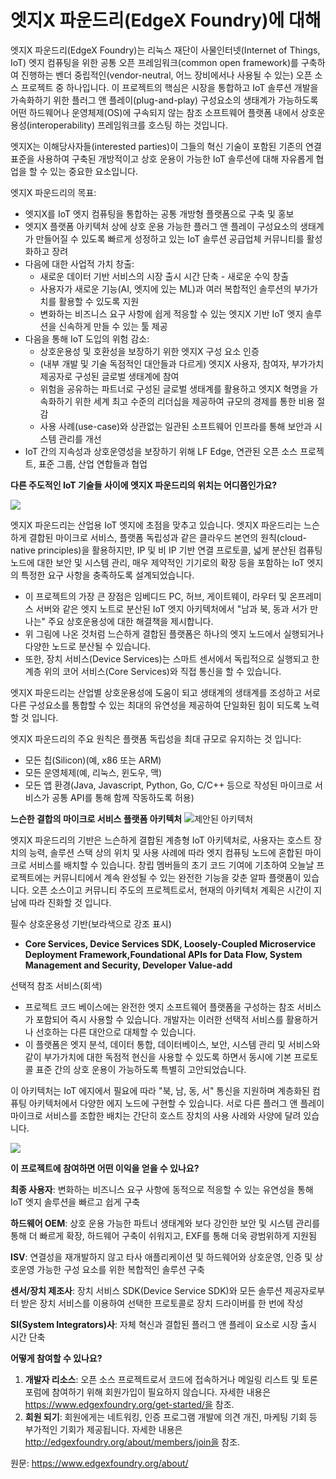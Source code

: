 # 엣지X 파운드리(EdgeX Foundry)에 대해
엣지X 파운드리(EdgeX Foundry)는 리눅스 재단이 사물인터넷(Internet of Things, IoT) 엣지 컴퓨팅을 위한 공통 오픈 프레임워크(common open framework)를 구축하여 진행하는 벤더 중립적인(vendor-neutral, 어느 장비에서나 사용될 수 있는) 오픈 소스 프로젝트 중 하나입니다. 이 프로젝트의 핵심은 시장을 통합하고 IoT 솔루션 개발을 가속화하기 위한 플러그 앤 플레이(plug-and-play) 구성요소의 생태계가 가능하도록 어떤 하드웨어나 운영체제(OS)에 구속되지 않는 참조 소프트웨어 플랫폼 내에서 상호운용성(interoperability) 프레임워크를 호스팅 하는 것입니다.

엣지X는 이해당사자들(interested parties)이 그들의 혁신 기술이 포함된 기존의 연결 표준을 사용하여 구축된 개방적이고 상호 운용이 가능한 IoT 솔루션에 대해 자유롭게 협업을 할 수 있는 중요한 요소입니다.

엣지X 파운드리의 목표:
* 엣지X를 IoT 엣지 컴퓨팅을 통합하는 공통 개방형 플랫폼으로 구축 및 홍보
* 엣지X 플랫폼 아키텍처 상에 상호 운용 가능한 플러그 앤 플레이 구성요소의 생태계가 만들어질 수 있도록 빠르게 성정하고 있는 IoT 솔루션 공급업체 커뮤니티를 활성화하고 장려
* 다음에 대한 사업적 가치 창출:
  * 새로운 데이터 기반 서비스의 시장 출시 시간 단축 - 새로운 수익 창출
  * 사용자가 새로운 기능(AI, 엣지에 있는 ML)과 여러 복합적인 솔루션의 부가가치를 활용할 수 있도록 지원
  * 변화하는 비즈니스 요구 사항에 쉽게 적응할 수 있는 엣지X 기반 IoT 엣지 솔루션을 신속하게 만들 수 있는 툴 제공
* 다음을 통해 IoT 도입의 위험 감소:
  * 상호운용성 및 호환성을 보장하기 위한 엣지X 구성 요소 인증
  * (내부 개발 및 기술 독점적인 대안들과 다르게) 엣지X 사용자, 참여자, 부가가치 제공자로 구성된 글로벌 생태계에 참여
  * 위험을 공유하는 파트너로 구성된 글로벌 생태계를 활용하고 엣지X 혁명을 가속화하기 위한 세계 최고 수준의 리더십을 제공하여 규모의 경제를 통한 비용 절감
  * 사용 사례(use-case)와 상관없는 일관된 소프트웨어 인프라를 통해 보안과 시스템 관리를 개선
* IoT 간의 지속성과 상호운영성을 보장하기 위해 LF Edge, 연관된 오픈 소스 프로젝트, 표준 그룹, 산업 연합들과 협업

**다른 주도적인 IoT 기술들 사이에 엣지X 파운드리의 위치는 어디쯤인가요?**

![](https://www.edgexfoundry.org/wp-content/uploads/sites/25/2017/04/EXF_Focused-at-IoT-Edge-1-1024x639.png)

엣지X 파운드리는 산업용 IoT 엣지에 초점을 맞추고 있습니다. 엣지X 파운드리는 느슨하게 결합된 마이크로 서비스, 플랫폼 독립성과 같은 클라우드 본연의 원칙(cloud-native principles)을 활용하지만, IP 및 비 IP 기반 연결 프로토콜, 넓게 분산된 컴퓨팅 노드에 대한 보안 및 시스템 관리, 매우 제약적인 기기로의 확장 등을 포함하는 IoT 엣지의 특정한 요구 사항을 충족하도록 설계되었습니다.

* 이 프로젝트의 가장 큰 장점은 임베디드 PC, 허브, 게이트웨이, 라우터 및 온프레미스 서버와 같은 엣지 노트로 분산된 IoT 엣지 아키텍처에서 "남과 북, 동과 서가 만나는" 주요 상호운용성에 대한 해결책을 제시합니다.
* 위 그림에 나온 것처럼 느슨하게 결합된 플랫폼은 하나의 엣지 노드에서 실행되거나 다양한 노드로 분산될 수 있습니다.
* 또한, 장치 서비스(Device Services)는 스마트 센서에서 독립적으로 실행되고 한 계층 위의 코어 서비스(Core Services)와 직접 통신을 할 수 있습니다.

엣지X 파운드리는 산업별 상호운용성에 도움이 되고 생태계의 생태계를 조성하고 서로 다른 구성요소를 통합할 수 있는 최대의 유연성을 제공하여 단일화된 힘이 되도록 노력할 것 입니다.

엣지X 파운드리의 주요 원칙은 플랫폼 독립성을 최대 규모로 유지하는 것 입니다:

* 모든 칩(Silicon)(예, x86 또는 ARM)
* 모든 운영체제(예, 리눅스, 윈도우, 맥)
* 모든 앱 환경(Java, Javascript, Python, Go, C/C++ 등으로 작성된 마이크로 서비스가 공통 API를 통해 함께 작동하도록 허용)

**느슨한 결합의 마이크로 서비스 플랫폼 아키텍처**
![제안된 아키텍처](https://www.edgexfoundry.org/wp-content/uploads/sites/25/2018/09/EdgeX_PlatformArchitectureDiagram-1024x651.png)

엣지X 파운드리의 기반은 느슨하게 결합된 계층형 IoT 아키텍처로, 사용자는 호스트 장치의 능력, 솔루션 스택 상의 위치 및 사용 사례에 따라 엣지 컴퓨팅 노드에 혼합된 마이크로 서비스를 배치할 수 있습니다. 창립 멤버들의 초기 코드 기여에 기초하여 오늘날 프로젝트에는 커뮤니티에서 계속 완성될 수 있는 완전한 기능을 갖춘 알파 플랫폼이 있습니다. 오픈 소스이고 커뮤니티 주도의 프로젝트로서, 현재의 아키텍처 계획은 시간이 지남에 따라 진화할 것 입니다.

필수 상호운용성 기반(보라색으로 강조 표시)

* **Core Services, Device Services SDK, Loosely-Coupled Microservice Deployment Framework,Foundational APIs for Data Flow, System Management and Security, Developer Value-add**

선택적 참조 서비스(회색)
* 프로젝트 코드 베이스에는 완전한 엣지 소프트웨어 플랫폼을 구성하는 참조 서비스가 포함되어 즉시 사용할 수 있습니다. 개발자는 이러한 선택적 서비스를 활용하거나 선호하는 다른 대안으로 대체할 수 있습니다.
* 이 플랫폼은 엣지 분석, 데이터 통합, 데이터베이스, 보안, 시스템 관리 및 서비스와 같이 부가가치에 대한 독점적 현신을 사용할 수 있도록 하면서 동시에 기본 프로토콜 표준 간의 상호 운용이 가능하도록 특별히 고안되었습니다.

이 아키텍처는 IoT 에지에서 필요에 따라 "북, 남, 동, 서" 통신을 지원하며 계층화된 컴퓨팅 아키텍처에서 다양한 에지 노드에 구현할 수 있습니다. 서로 다른 플러그 앤 플레이 마이크로 서비스를 조합한 배치는 간단히 호스트 장치의 사용 사례와 사양에 달려 있습니다.

![](https://www.edgexfoundry.org/wp-content/uploads/sites/25/2017/04/EXF_Tiered-IoT-Deployments-1024x633.jpg)

**이 프로젝트에 참여하면 어떤 이익을 얻을 수 있나요?**

**최종 사용자**: 변화하는 비즈니스 요구 사항에 동적으로 적응할 수 있는 유연성을 통해 IoT 엣지 솔루션을 빠르고 쉽게 구축

**하드웨어 OEM**: 상호 운용 가능한 파트너 생태계와 보다 강인한 보안 및 시스템 관리를 통해 더 빠르게 확장, 하드웨어 구축이 쉬워지고, EXF를 통해 더욱 광범위하게 지원됨

**ISV**: 연결성을 재개발하지 않고 타사 애플리케이션 및 하드웨어와 상호운영, 인증 및 상호운영 가능한 구성 요소를 위한 복합적인 솔루션 구축

**센서/장치 제조사**: 장치 서비스 SDK(Device Service SDK)와 모든 솔루션 제공자로부터 받은 장치 서비스를 이용하여 선택한 프로토콜로 장치 드라이버를 한 번에 작성

**SI(System Integrators)사**: 자체 혁신과 결합된 플러그 앤 플레이 요소로 시장 출시 시간 단축

**어떻게 참여할 수 있나요?**
1. **개발자 리소스**: 오픈 소스 프로젝트로서 코드에 접속하거나 메일링 리스트 및 토론 포럼에 참여하기 위해 회원가입이 필요하지 않습니다. 자세한 내용은 https://www.edgexfoundry.org/get-started/을 참조.
1. **회원 되기**: 회원에게는 네트워킹, 인증 프로그램 개발에 의견 개진, 마케팅 기회 등 부가적인 기회가 제공됩니다. 자세한 내용은 http://edgexfoundry.org/about/members/join을 참조.
 
 원문: https://www.edgexfoundry.org/about/
